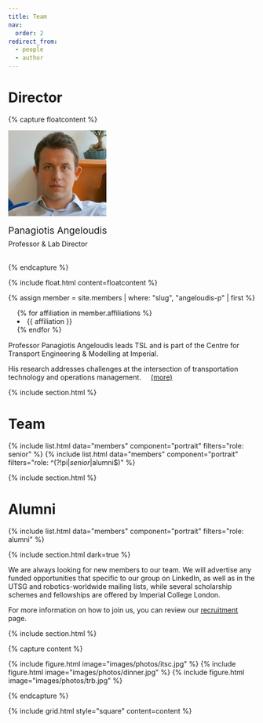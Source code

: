```yaml
---
title: Team
nav:
  order: 2
redirect_from: 
  - people
  - author
---
```


<h1><a style="text-decoration: none; color: inherit;" href="/members/angeloudis-p.html">Director</a></h1>



{% capture floatcontent %}

<div class="text-center mt-5">
<a style="text-decoration: none; color: inherit;" href="/members/angeloudis-p.html">

  <!-- Avatar -->
  <img src="/images/team/angeloudis-p.jpg"
       style=" max-width: 200px; "
       class="portrait-image"
       />

  <!-- Name & Role -->
  <div class="text-center" style="margin-top: 10px; font-weight: var(--bold); font-size: 1.2rem" > Panagiotis Angeloudis </div> <br>
  <div class="text-center" style="margin-top: -10px"> Professor & Lab Director </div> <br>
</a>


</div>

{% endcapture %}

{% include float.html content=floatcontent %}


{% assign member = site.members | where: "slug", "angeloudis-p" | first %}

<ul style="margin-top: 0; margin-bottom: 15px; padding-left: 0; list-style-position: inside; margin-left: 18px;">
  {% for affiliation in member.affiliations %}
  <li style="margin: 0.1px; padding-left: 0;">{{ affiliation }}</li>
  {% endfor %}
</ul>


<a style="text-decoration: none; color: inherit;" href="/members/angeloudis-p.html">
Professor Panagiotis Angeloudis leads TSL and is part of the Centre for Transport Engineering & Modelling at Imperial.

His research addresses challenges at the intersection of transportation technology and operations management.
 &nbsp;&nbsp;&nbsp;
 <a href="/members/angeloudis-p.html">(more)</a>


{% include section.html %}

# Team

{% include list.html data="members" component="portrait" filters="role: senior" %}
{% include list.html data="members" component="portrait" filters="role: ^(?!pi$|senior$|alumni$)" %}

{% include section.html %}

# Alumni

{% include list.html data="members" component="portrait" filters="role: alumni" %}

 

{% include section.html dark=true %}

 We are always looking for new members to our team. We will advertise any funded opportunities that specific to our group on LinkedIn, as well as in the UTSG and robotics-worldwide mailing lists, while several scholarship schemes and fellowships are offered by Imperial College London. 
 
 For more information on how to join us, you can review our [recruitment](/apply/) page. 

{% include section.html %}

{% capture content %}

{% include figure.html image="images/photos/itsc.jpg" %}
{% include figure.html image="images/photos/dinner.jpg" %}
{% include figure.html image="images/photos/trb.jpg" %}

{% endcapture %}

{% include grid.html style="square" content=content %}


